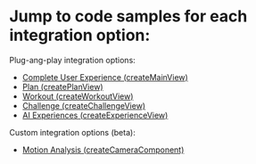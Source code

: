 # Jump to code samples for each integration option: 

Plug-ang-play integration options:
- [Complete User Experience (createMainView)](./complete-ux.md)
- [Plan (createPlanView)](./plans.md)
- [Workout (createWorkoutView)](./workouts.md)
- [Challenge (createChallengeView)](./challenge.md)
- [AI Experiences (createExperienceView)](./ai-experiences.md)

Custom integration options (beta):
- [Motion Analysis (createCameraComponent)](./motion-analysis.md)